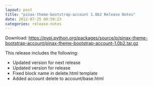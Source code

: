 ```yaml
---
layout: post
title: "pinax-theme-bootstrap-account 1.0b2 Release Notes"
date: 2012-07-25 00:59:23
categories: release-notes
---
```


Download: <https://pypi.python.org/packages/source/p/pinax-theme-bootstrap-account/pinax-theme-bootstrap-account-1.0b2.tar.gz>

This release includes the following:

* Updated version for next release
* Updated version for release
* Fixed block name in delete.html template
* Added account delete to account/base.html

